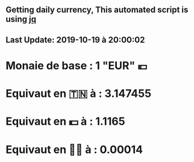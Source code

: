 ## Getting daily currency, This automated script is using [jq](https://stedolan.github.io/jq/)
## Last Update:  2019-10-19 à 20:00:02
 # Monaie de base : 1 "EUR" 💶 
 # Equivaut en 🇹🇳 à :  3.147455 
 # Equivaut en 💵 à : 1.1165
 # Equivaut en 🐱‍💻 à :  0.00014
